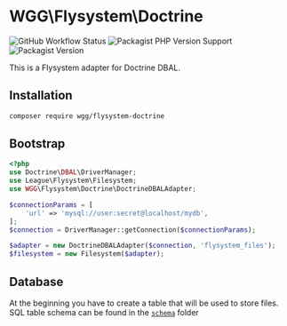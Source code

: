 # WGG\Flysystem\Doctrine

![GitHub Workflow Status](https://img.shields.io/github/workflow/status/WebGardenGroup/flysystem-doctrine/PHPUnit?label=PHPUnit&style=flat-square)
![Packagist PHP Version Support](https://img.shields.io/packagist/php-v/wgg/flysystem-doctrine)
![Packagist Version](https://img.shields.io/packagist/v/wgg/flysystem-doctrine)

This is a Flysystem adapter for Doctrine DBAL.

## Installation

```bash
composer require wgg/flysystem-doctrine
```

## Bootstrap

``` php
<?php
use Doctrine\DBAL\DriverManager;
use League\Flysystem\Filesystem;
use WGG\Flysystem\Doctrine\DoctrineDBALAdapter;

$connectionParams = [
    'url' => 'mysql://user:secret@localhost/mydb',
];
$connection = DriverManager::getConnection($connectionParams);

$adapter = new DoctrineDBALAdapter($connection, 'flysystem_files');
$filesystem = new Filesystem($adapter);
```

## Database
At the beginning you have to create a table that will be used to store files.
SQL table schema can be found in the [`schema`](schema) folder
